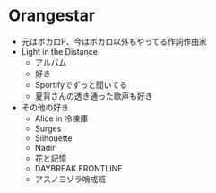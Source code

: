 # Orangestar

- 元はボカロP、今はボカロ以外もやってる作詞作曲家
- Light in the Distance
  - アルバム
  - 好き
  - Sportifyでずっと聞いてる
  - 夏背さんの透き通った歌声も好き
- その他の好き
  - Alice in 冷凍庫
  - Surges
  - Silhouette
  - Nadir
  - 花と記憶
  - DAYBREAK FRONTLINE
  - アスノヨゾラ哨戒班
